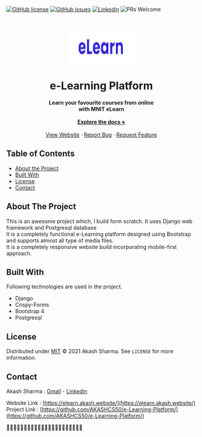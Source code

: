 [![GitHub license](https://img.shields.io/github/license/AKASHCS50/Car-Reduction)](https://github.com/AKASHCS50/e-Learning-Platform/blob/master/LICENSE)
[![GitHub issues](https://img.shields.io/github/issues/AKASHCS50/Car-Reduction)](https://github.com/AKASHCS50/e-Learning-Platform/issues)
[![Linkedin](https://img.shields.io/badge/opensource-linkedin-blue.svg?style=flat-square)](https://www.linkedin.com/in/-akash-sharma/)
![PRs Welcome](https://img.shields.io/badge/PRs-welcome-brightgreen.svg?style=flat-square)


<!-- PROJECT LOGO -->
<br />
<p align="center">
  <a href="https://github.com/AKASHCS50/e-Learning-Platform">
    <img src="https://github.com/AKASHCS50/e-Learning-Platform/blob/main/img.png" alt="Logo" width="180" height="90">
 </a>
  
  <h1 align="center">e-Learning Platform</h1>

  <p align="center">
  <strong>Learn your favourite courses from online<br />with MNIT eLearn</strong>
    <br /><br/>
    <a href="https://github.com/AKASHCS50/e-Learning-Platform/blob/master/README.md"><strong>Explore the docs »</strong></a>
    <br />
    <br />
    <a href="https://elearn.akash.website/">View Website</a>
    ·
    <a href="https://github.com/AKASHCS50/e-Learning-Platform/issues">Report Bug</a>
    ·
    <a href="https://github.com/AKASHCS50/e-Learning-Platform/issues">Request Feature</a>
  </p>
</p>



<!-- TABLE OF CONTENTS -->
## Table of Contents

* [About the Project](#about-the-project)
* [Built With](#built-with)
* [License](#license)
* [Contact](#contact)



<!-- ABOUT THE PROJECT -->
## About The Project
This is an awesome project which, I build form scratch. It uses Django web framework and Postgresql database <br/>
It is a completely functional e-Learning platform designed using Bootstrap and supports almost all type of media files.<br />
It is a completely responsive website build incorporating mobile-first approach.<br/>

## Built With
Following technologies are used in the project.
* Django
* Crispy-Forms
* Bootstrap 4
* Postgresql


<!-- LICENSE -->
## License

Distributed under [MIT](https://github.com/AKASHCS50/e-Learning-Platform/blob/master/LICENSE) © 2021 Akash Sharma. See `LICENSE` for more information.



<!-- CONTACT -->
## Contact

Akash Sharma :  [Gmail](mailto:akcount121@gmail.com) -   [Linkedin](https://www.linkedin.com/in/-akash-sharma/)

Website Link : [https://elearn.akash.website/](https://elearn.akash.website/)
Project Link : [https://github.com/AKASHCS50/e-Learning-Platform/](https://github.com/AKASHCS50/e-Learning-Platform/)


🎉🎉🎉🎉🎉🎉🎉🎉🎉🎉🎉🎉🎉🎉🎉🎉🎉🎉🎉🎉🎉🎉




